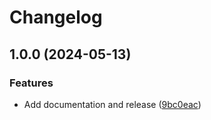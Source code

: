 # Changelog

## 1.0.0 (2024-05-13)


### Features

* Add documentation and release ([9bc0eac](https://github.com/goodworkaround/PS-CustomSecurityAttribute/commit/9bc0eacd796d300131e4b70c6be196ff1fd5f107))

